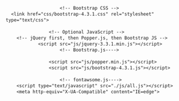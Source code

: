 <!doctype html>
<html lang="en">
  <head>
    <!-- Required meta tags -->
    <meta charset="utf-8">
    <meta name="viewport" content="width=device-width, initial-scale=1, shrink-to-fit=no">

    					<!-- Bootstrap CSS -->
	  <link href="css/bootstrap-4.3.1.css" rel="stylesheet" type="text/css">
	  
	   				<!-- Optional JavaScript -->
		<!-- jQuery first, then Popper.js, then Bootstrap JS -->
	  			<script src="js/jquery-3.3.1.min.js"></script>
  						<!-- Bootstrap.js---->
  		
  					<script src="js/popper.min.js"></script>
  					<script src="js/bootstrap-4.3.1.js"></script>

  						<!-- fontawsome.js---->
  		<script type="text/javascript" src="./js/all.js"></script>
    	<meta http-equiv="X-UA-Compatible" content="IE=edge">
 <title>tanzania tech community</title>
    <style>
		 .col{
			 min-height: 40vh;
		 }
		.image{
			align-items: flex-start;
		}
		
	  </style>
  </head>
	
	
  <body>
	  
	  <!--This is the Header-->
	  <div class="heado img-fluid">
<h1 class="text-white text-center bg-dark m-0 p-4 pl-5"><img class="image" src="images/Tanzania technology community.jpg" width="200" height="200" alt="#"/>TANZANIA TECHNOLOGY COMMUNITY</h1>
	   </div>
	  
	  <!--This is the Navigation Bar-->
	  
<nav class="navbar navbar-expand-lg bg-dark">
	
<button class="navbar-toggler" type="button" data-toggle="collapse" data-target="#navbarSupportedContent" aria-controls="navbarSupportedContent" aria-expanded="false" aria-label="Toggle navigation">
    <span class="navbar-toggler-icon"></span>
  </button>

<div class="collapse navbar-collapse d-flex justify-content-center"  id="navbarSupportedContent">
                <ul class="navbar-nav ">
	
                <li class="nav-item">
    <a class="nav-link mx-4" href="tanzaniaTechCommunity.html">HOME</a>
                </li>
              <li class="nav-item">
    <a class="nav-link mx-4" href="aboutUs.html">ABOUT US</a>
              </li>
              <li class="nav-item">
    <a class="nav-link mx-4" href="events.html">EVENTS</a>
               </li>
              <li class="nav-item">
    <a class="nav-link mx-4" href="projects.html">PROJECTS</a>
              </li>
		  <li class="nav-item">
    <a class="nav-link mx-4" href="gallery.html">GALLERY</a>
               </li>
		  <li class="nav-item">
    <a class="nav-link mx-4" href="donation.html">DONATION</a>
               </li>
		  <li class="nav-item">
    <a class="nav-link mx-4" href="news.html">NEWS</a>
               </li>
		 <li class="nav-item">
    <a class="nav-link mx-4" href="login.html">LOGIN</a>
               </li>
		  <li class="nav-item">
    <a class="nav-link mx-4" href="signup.html">SIGN UP</a>
               </li>
		 
</ul>
	</div>
</nav>
	  
	  
<div id="demo" class="carousel slide" data-ride="carousel">
  <ul class="carousel-indicators">
    <li data-target="#demo" data-slide-to="0" class="active"></li>
    <li data-target="#demo" data-slide-to="1"></li>
    <li data-target="#demo" data-slide-to="2"></li>
	<li data-target="#demo" data-slide-to="3"></li>
	<li data-target="#demo" data-slide-to="4"></li>
  </ul>
  <div class="carousel-inner">
    <div class="carousel-item active">
      <img src="images/computer-1245714.jpg" alt="Los Angeles" width="1600" height="700">
      <div class="carousel-caption">
        <h3>DEVELOPERS</h3>
        <p>We have a Team of Developers</p>
      </div>   
    </div>
    <div class="carousel-item">
      <img src="images/ipad-820272.jpg" alt="Chicago" width="1600" height="700">
      <div class="carousel-caption">
        <h3>TESTING</h3>
        <p>We make sure that we test our latest products</p>
      </div>   
    </div>
    <div class="carousel-item">
      <img src="images/code-1839406.jpg" alt="New York" width="1600" height="700">
      <div class="carousel-caption">
        <h3>SOURCE CODES</h3>
        <p>Our Sytems are built using more than one programming language</p>
      </div>   
    </div>
	   <div class="carousel-item">
      <img src="images/bar-621033_1920.jpg" alt="Chicago" width="1600" height="700">
      <div class="carousel-caption">
        <h3>USER INTERFACE</h3>
        <p>We make sure that our clients get the best experience while using our softwares</p>
      </div>   
    </div>
	   <div class="carousel-item">
      <img src="images/earth-2254769_1920.jpg" alt="Chicago" width="1600" height="700">
      <div class="carousel-caption">
        <h3>THE INTERNET</h3>
        <p>The glabal view of the spreading of the internet throuout the World</p>
      </div>   
    </div>
  </div>
  <a class="carousel-control-prev" href="#demo" data-slide="prev">
    <span class="carousel-control-prev-icon"></span>
  </a>
  <a class="carousel-control-next" href="#demo" data-slide="next">
    <span class="carousel-control-next-icon"></span>
  </a>
</div>

	  
<div class="card" style="width:500px;">
  <img class="card-img-top" src="images/Amandla-Stenberg8.jpg" alt="Card image cap width=100">
  <div class="card-body">
    <h5 class="card-title text-center">AMANDLA STENBERG </h5>
    <p class="card-text">Some quick example text to build on the card title and make up the bulk of the card's content.</p>
  </div>
</div>
  <div class="card" style="width:500px;">
  <img class="card-img-top" src="images/ESz9BVHX0AAXarZ.jpg" alt="Card image cap width=100">
  <div class="card-body">
    <h5 class="card-title text-center">NDIMBUMI MSONGOLE</h5>
    <p class="card-text">Some quick example text to build on the card title and make up the bulk of the card's content.</p>
  </div>
</div>
  <div class="card" style="width:500px;">
  <img class="card-img-top" src="images/sub-buzz-4713-1593085738-3.jpg" alt="Card image cap width=100">
  <div class="card-body">
    <h5 class="card-title text-center">ZENDAYA COLEMAN</h5>
    <p class="card-text">Some quick example text to build on the card title and make up the bulk of the card's content.</p>
  </div>
</div>
	  
	    
	<marquee class="svg-links">
	  <li><a href="https://www.apple.com/"><img src="svg/apple-ar21.svg" style="height: 200px; width: 350px;" alt="#"/></a></li>
		
	  <li><a href="https://www.samsung.com/us/"><img src="svg/samsung-logo-svgrepo-com.svg" style="height: 300px; width: 450px;" alt="#"/></a></li>
		
	  <li><a href="https://github.com/"><img src="svg/github-icon-1-logo-svgrepo-com.svg" style="height: 150px; width: 150px;" alt="#"/></a></li>
		
	  <li><a href="https://www.amazon.com/"><img src="svg/amazon-svgrepo-com.svg" style="height: 150px; width: 150px;" alt="#"/></a></li>
		
	  <li><a href="https://www.nasa.gov/"><img src="svg/nasa-icon.svg" style="height: 200px; width: 200px;" alt="#"/></a></li>
		
	  <li><a href="https://www.cloud9.gg/"><img src="svg/c9-ar21.svg" style="height: 350px; width: 350px;" alt="#"/></a></li>
		
	  <li><a href="https://www.intel.com/content/www/us/en/homepage.html"><img src="svg/intel-icon.svg" style="height: 200px; width: 200px;" alt="#"/></a></li>
    </marquee>		 
 
	 	 
<!-- Footer -->
<footer class="page-footer font-small bg-warning">

  <!-- Footer Links -->
  <div class="container text-center text-md-left">

    <!-- Grid row -->
    <div class="row">

      <!-- Grid column -->
      <div class="col-md-4 mx-auto">

        <!-- Content -->
        <h5 class="font-weight-bold text-uppercase mt-3 mb-4">TANZANIA TECHNOLOGY COMMUNITY</h5>
        <p>Training young Tanzanians researchers to analyze massive data and increase need for industrial professionalism to interpret data and help companies for better business decision making.
</p>

      </div>
      <!-- Grid column -->

      <hr class="clearfix w-100 d-md-none">

      <!-- Grid column -->
      <div class="col-md-3 mx-auto">

        <!-- Links -->
        <h5 class="font-weight-bold text-uppercase mt-3 mb-4">other related links</h5>

        <ul class="list-unstyled">
          <li>
            <a href="#!">CoICT</a>
          </li>
          <li>
            <a href="#!">TCRA</a>
          </li>
          <li>
            <a href="#!">TTCL</a>
          </li>
          <li>
            <a href="#!">AriesCORP</a>
          </li>
        </ul>

      </div>
      <!-- Grid column -->

      <hr class="clearfix w-100 d-md-none">

     
     
      <!-- Grid column -->
      <div class="col-md-3 mx-auto">

        <!-- Links -->
        <h5 class="font-weight-bold text-uppercase mt-3 mb-4">ADDRES</h5>
		  <address>
             P.O.BOX 34134 <hr>
             DAR ES SALAAM-TANZANIA<hr>
             Tell: +255 715 334 256<hr>
             <a href="tz.technologyclub@gmail.com">tz.technologyclub@gmail.com</a>
		  </address>

       
      </div>
      <!-- Grid column -->

    </div>
    <!-- Grid row -->

  </div>
  <!-- Footer Links -->


  <!-- Social buttons -->
  <ul class="list-unstyled list-inline text-center pt-5 p-5">
    <li class="list-inline-item">
      <a class="btn-floating btn-fb mx-3" href="https://www.facebook.com" >
      <img src="svg/Facebook_colored_svg_copy.svg" alt=""/> 
		</a>
    </li>
    <li class="list-inline-item">
      <a href="https://twitter.com" class="btn-floating btn-tw mx-3">
       <img src="svg/Twitter_colored_svg.svg" alt=""/> 
      </a>
    </li>
    <li class="list-inline-item">
      <a class="btn-floating btn-gplus mx-3" href="https://www.instagram.com/">
       <img src="svg/Instagram_colored_svg.svg" alt=""/> 
      </a>
    </li>
    <li class="list-inline-item">
      <a class="btn-floating btn-li mx-3" href="https://www.linkedin.cn/uas/login">
       <img src="svg/Linkedin_unofficial_colored_svg.svg" alt=""/> 
      </a>
    </li>
    <li class="list-inline-item">
      <a class="btn-floating btn-dribbble mx-3" href="https://www.youtube.com/" >
       <img src="svg/Youtube_colored_svg.svg" alt=""/>
      </a>
    </li>
  </ul>
  <!-- Social buttons -->

  <!-- Copyright -->
  <div class="footer-copyright text-center py-3">© 2020 Copyright:
   <a href="#">TTC DEVELOPERS</a>
  </div>
  <!-- Copyright -->

</footer>
<!-- Footer -->



	  
</body>
</html>
